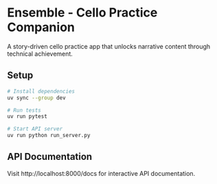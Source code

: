 # Ensemble - Cello Practice Companion

A story-driven cello practice app that unlocks narrative content through technical achievement.

## Setup

```bash
# Install dependencies
uv sync --group dev

# Run tests
uv run pytest

# Start API server
uv run python run_server.py
```

## API Documentation

Visit http://localhost:8000/docs for interactive API documentation.